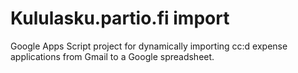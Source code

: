 # Kululasku.partio.fi import
Google Apps Script project for dynamically importing cc:d expense applications from Gmail to a Google spreadsheet.
